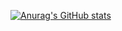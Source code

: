 [![Anurag's GitHub stats](https://github-readme-stats.vercel.app/api?mahmoudmarayef=anuraghazra)](https://github.com/anuraghazra/github-readme-stats)
